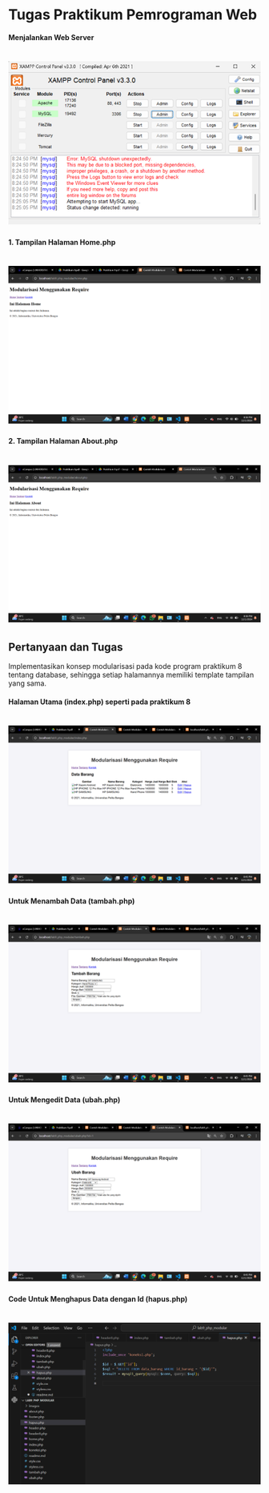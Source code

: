 # Tugas Praktikum Pemrograman Web

#### Menjalankan Web Server

# ![text](images/xamp.png)

#### 1. Tampilan Halaman Home.php

# ![text](images/1.png)

#### 2. Tampilan Halaman About.php

# ![text](images/2.png)

## Pertanyaan dan Tugas
Implementasikan konsep modularisasi pada kode program praktikum 8 tentang
database, sehingga setiap halamannya memiliki template tampilan yang sama.

####  Halaman Utama (index.php) seperti pada praktikum 8

# ![text](images/3.png)

#### Untuk Menambah Data (tambah.php)

# ![text](images/4.png)

#### Untuk Mengedit Data (ubah.php)

# ![text](images/5.png)

#### Code Untuk Menghapus Data dengan Id (hapus.php)

# ![text](images/6.png)
